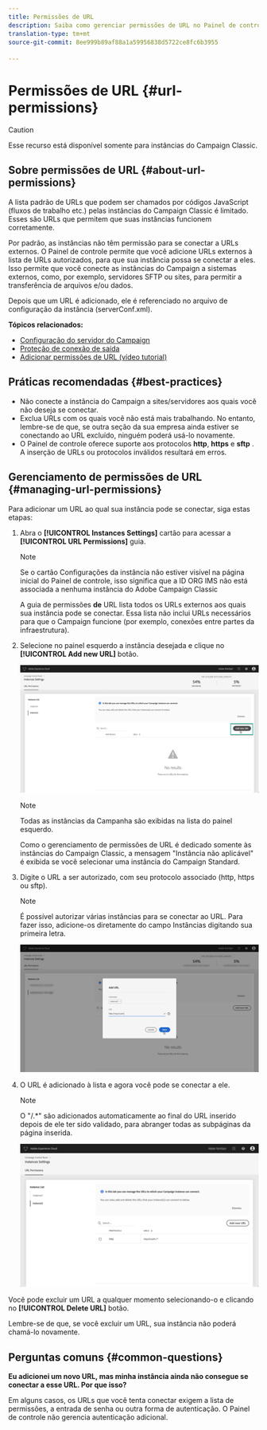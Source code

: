 ```yaml
---
title: Permissões de URL
description: Saiba como gerenciar permissões de URL no Painel de controle
translation-type: tm+mt
source-git-commit: 8ee999b89af88a1a59956838d5722ce8fc6b3955

---
```



# Permissões de URL {#url-permissions}

>[!CAUTION]
>
>Esse recurso está disponível somente para instâncias do Campaign Classic.

## Sobre permissões de URL {#about-url-permissions}

A lista padrão de URLs que podem ser chamados por códigos JavaScript (fluxos de trabalho etc.) pelas instâncias do Campaign Classic é limitado. Esses são URLs que permitem que suas instâncias funcionem corretamente.

Por padrão, as instâncias não têm permissão para se conectar a URLs externos. O Painel de controle permite que você adicione URLs externos à lista de URLs autorizados, para que sua instância possa se conectar a eles. Isso permite que você conecte as instâncias do Campaign a sistemas externos, como, por exemplo, servidores SFTP ou sites, para permitir a transferência de arquivos e/ou dados.

Depois que um URL é adicionado, ele é referenciado no arquivo de configuração da instância (serverConf.xml).

**Tópicos relacionados:**

* [Configuração do servidor do Campaign](https://docs.campaign.adobe.com/doc/AC/en/INS_Additional_configurations_Configuring_Campaign_server.html)
* [Proteção de conexão de saída](https://docs.campaign.adobe.com/doc/AC/en/INS_Additional_configurations_Configuring_Campaign_server.html#Outgoing_connection_protection)
* [Adicionar permissões de URL (vídeo tutorial)](https://docs.adobe.com/content/help/en/campaign-learn/campaign-classic-tutorials/administrating/control-panel-acc/adding-url-permissions.html)

## Práticas recomendadas {#best-practices}

* Não conecte a instância do Campaign a sites/servidores aos quais você não deseja se conectar.
* Exclua URLs com os quais você não está mais trabalhando. No entanto, lembre-se de que, se outra seção da sua empresa ainda estiver se conectando ao URL excluído, ninguém poderá usá-lo novamente.
* O Painel de controle oferece suporte aos protocolos **http**, **https** e **sftp** . A inserção de URLs ou protocolos inválidos resultará em erros.

## Gerenciamento de permissões de URL {#managing-url-permissions}

Para adicionar um URL ao qual sua instância pode se conectar, siga estas etapas:

1. Abra o **[!UICONTROL Instances Settings]** cartão para acessar a **[!UICONTROL URL Permissions]** guia.

   >[!NOTE]
   >
   >Se o cartão Configurações da instância não estiver visível na página inicial do Painel de controle, isso significa que a ID ORG IMS não está associada a nenhuma instância do Adobe Campaign Classic
   >
   >A guia de permissões <b><span class="uicontrol">de</span></b> URL lista todos os URLs externos aos quais sua instância pode se conectar. Essa lista não inclui URLs necessários para que o Campaign funcione (por exemplo, conexões entre partes da infraestrutura).

1. Selecione no painel esquerdo a instância desejada e clique no **[!UICONTROL Add new URL]** botão.

   ![](assets/add_url1.png)

   >[!NOTE]
   >
   >Todas as instâncias da Campanha são exibidas na lista do painel esquerdo.
   >
   >Como o gerenciamento de permissões de URL é dedicado somente às instâncias do Campaign Classic, a mensagem "Instância não aplicável" é exibida se você selecionar uma instância do Campaign Standard.

1. Digite o URL a ser autorizado, com seu protocolo associado (http, https ou sftp).

   >[!NOTE]
   >
   >É possível autorizar várias instâncias para se conectar ao URL. Para fazer isso, adicione-os diretamente do campo Instâncias digitando sua primeira letra.

   ![](assets/add_url2.png)

1. O URL é adicionado à lista e agora você pode se conectar a ele.

   >[!NOTE]
   >
   >O "/.*" são adicionados automaticamente ao final do URL inserido depois de ele ter sido validado, para abranger todas as subpáginas da página inserida.

   ![](assets/add_url_listnew.png)

Você pode excluir um URL a qualquer momento selecionando-o e clicando no **[!UICONTROL Delete URL]** botão.

Lembre-se de que, se você excluir um URL, sua instância não poderá chamá-lo novamente.

## Perguntas comuns {#common-questions}

**Eu adicionei um novo URL, mas minha instância ainda não consegue se conectar a esse URL. Por que isso?**

Em alguns casos, os URLs que você tenta conectar exigem a lista de permissões, a entrada de senha ou outra forma de autenticação. O Painel de controle não gerencia autenticação adicional.
